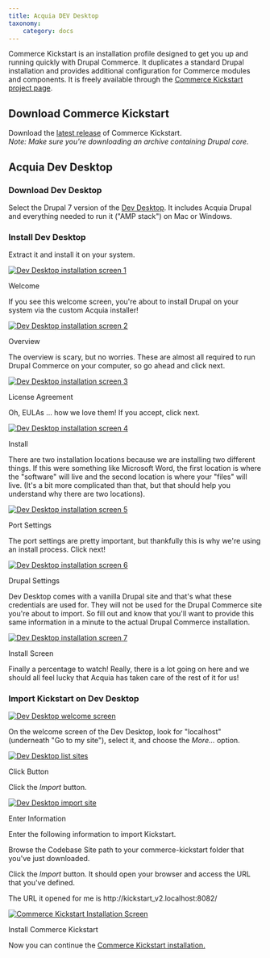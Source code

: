 ```yaml
---
title: Acquia DEV Desktop
taxonomy:
    category: docs
---
```


<div class="docs-enhanced">
<p>Commerce Kickstart is an installation profile designed to get you up and running quickly with Drupal Commerce. It duplicates a standard Drupal installation and provides additional configuration for Commerce modules and components.  It is freely available through the <a href="http://drupal.org/project/commerce_kickstart" target="_blank">Commerce Kickstart project page</a>.</p>

<h2>Download Commerce Kickstart</h2>
<p>Download the <a href="http://drupal.org/project/commerce_kickstart" target="_blank">latest release</a> of Commerce Kickstart. <br />
<em>Note: Make sure you're downloading an archive containing Drupal core.</em></p>

<h2>Acquia Dev Desktop</h2>
<h3>Download Dev Desktop</h3>
<p>Select the Drupal 7 version of the <a href="https://www.acquia.com/downloads"target="_blank">Dev Desktop</a>. It includes Acquia Drupal and everything needed to run it ("AMP stack") on Mac or Windows.</p>

<h3>Install Dev Desktop</h3>
<p>Extract it and install it on your system.</p>

<div class="screenshot screenshot-caption">
    <div class="img">
        <a href="/sites/default/files/Dev-Desktop-Install-1.png">
<img src="/sites/default/files/Dev-Desktop-Install-1.png" alt="Dev Desktop installation screen 1" />
</a>
    </div>
    <div class="caption">
        <p class="caption-title">Welcome</p>
        <p>If you see this welcome screen, you're about to install Drupal on your system via the custom Acquia installer!</p>
    </div>
</div>
<div class="screenshot screenshot-caption">
    <div class="img">
        <a href="/sites/default/files/Dev-Desktop-Install-2.png">
<img src="http://www.drupalcommerce.org/sites/default/files/Dev-Desktop-Install-2.png" alt="Dev Desktop installation screen 2" />
</a>
    </div>
    <div class="caption">
        <p class="caption-title">Overview</p>
        <p>The overview is scary, but no worries. These are almost all required to run Drupal Commerce on your computer, so go ahead and click next.</p>
    </div>
</div>
<div class="screenshot screenshot-caption">
    <div class="img">
        <a href="/sites/default/files/Dev-Desktop-Install-3.png">
<img src="http://www.drupalcommerce.org/sites/default/files/Dev-Desktop-Install-3.png" alt="Dev Desktop installation screen 3" />
</a>
    </div>
    <div class="caption">
        <p class="caption-title">License Agreement</p>
        <p>Oh, EULAs ... how we love them! If you accept, click next.</p>
    </div>
</div>
<div class="screenshot screenshot-caption">
    <div class="img">
        <a href="/sites/default/files/Dev-Desktop-Install-4.png">
<img src="http://www.drupalcommerce.org/sites/default/files/Dev-Desktop-Install-4.png" alt="Dev Desktop installation screen 4" />
</a>
    </div>
    <div class="caption">
        <p class="caption-title">Install</p>
        <p>There are two installation locations because we are installing two different things. If this were something like Microsoft Word, the first location is where the "software" will live and the second location is where your "files" will live. (It's a bit more complicated than that, but that should help you understand why there are two locations).</p>
    </div>
</div>
<div class="screenshot screenshot-caption">
    <div class="img">
        <a href="/sites/default/files/Dev-Desktop-Install-5.png">
<img src="http://www.drupalcommerce.org/sites/default/files/Dev-Desktop-Install-5.png" alt="Dev Desktop installation screen 5" />
</a>
    </div>
    <div class="caption">
        <p class="caption-title">Port Settings</p>
        <p>The port settings are pretty important, but thankfully this is why we're using an install process. Click next!</p>
    </div>
</div>
<div class="screenshot screenshot-caption">
    <div class="img">
        <a href="/sites/default/files/Dev-Desktop-Install-6.png">
<img src="http://www.drupalcommerce.org/sites/default/files/Dev-Desktop-Install-6.png" alt="Dev Desktop installation screen 6" />
</a>
    </div>
    <div class="caption">
        <p class="caption-title">Drupal Settings</p>
        <p>Dev Desktop comes with a vanilla Drupal site and that's what these credentials are used for. They will not be used for the Drupal Commerce site you're about to import. So fill out and know that you'll want to provide this same information in a minute to the actual Drupal Commerce installation.</p>
    </div>
</div>
<div class="screenshot screenshot-caption">
    <div class="img">
        <a href="/sites/default/files/Dev-Desktop-Install-7.png">
<img src="http://www.drupalcommerce.org/sites/default/files/Dev-Desktop-Install-7.png" alt="Dev Desktop installation screen 7" />
</a>
    </div>
    <div class="caption">
        <p class="caption-title">Install Screen</p>
        <p>Finally a percentage to watch! Really, there is a lot going on here and we should all feel lucky that Acquia has taken care of the rest of it for us!</p>
    </div>
</div>
<h3>Import Kickstart on Dev Desktop</h3>


<div class="screenshot screenshot-caption">
    <div class="img">
        <a href="/sites/default/files/Dev-Desktop-Welcome.png">
<img src="http://www.drupalcommerce.org/sites/default/files/Dev-Desktop-Welcome.png" alt="Dev Desktop welcome screen" />
</a>
    </div>
    <div class="caption">
<p>On the welcome screen of the Dev Desktop, look for "localhost" (underneath "Go to my site"), select it, and choose the <em>More...</em> option.</p>
    </div>
</div>
<div class="screenshot screenshot-caption">
    <div class="img">
        <a href="/sites/default/files/Dev-Desktop-Sites.png">
<img src="http://www.drupalcommerce.org/sites/default/files/Dev-Desktop-Sites.png" alt="Dev Desktop list sites" />
</a>
    </div>
    <div class="caption">
        <p class="caption-title">Click Button</p>
        <p>Click the <em>Import</em> button.</p>
    </div>
</div>
<div class="screenshot screenshot-caption">
    <div class="img">
        <a href="/sites/default/files/Dev-Desktop-Import-Site_0.png">
<img style="text-align:center;" src="http://www.drupalcommerce.org/sites/default/files/Dev-Desktop-Import-Site_0.png" alt="Dev Desktop import site" />
</a>
    </div>
    <div class="caption">
        <p class="caption-title">Enter Information</p>
<p>Enter the following information to import Kickstart.</p>
<p>Browse the Codebase Site path to your commerce-kickstart folder that you've just downloaded.</p>
        <p>Click the <em>Import</em> button. It should open your browser and access the URL that you've defined.</p>
    </div>
</div>

<p>The URL it opened for me is http://kickstart_v2.localhost:8082/</p>
<div class="screenshot screenshot-caption">
    <div class="img">
        <a href="/sites/default/files/Dev-Desktop-Kickstart.png">
<img style="text-align:center;" src="http://www.drupalcommerce.org/sites/default/files/Dev-Desktop-Kickstart.png" alt="Commerce Kickstart Installation Screen" />
</a>
    </div>
    <div class="caption">
        <p class="caption-title">Install Commerce Kickstart</p>
        <p>Now you can continue the <a href="/commerce-kickstart-2/install">Commerce Kickstart installation.</p>
    </div>
</div>
</div>